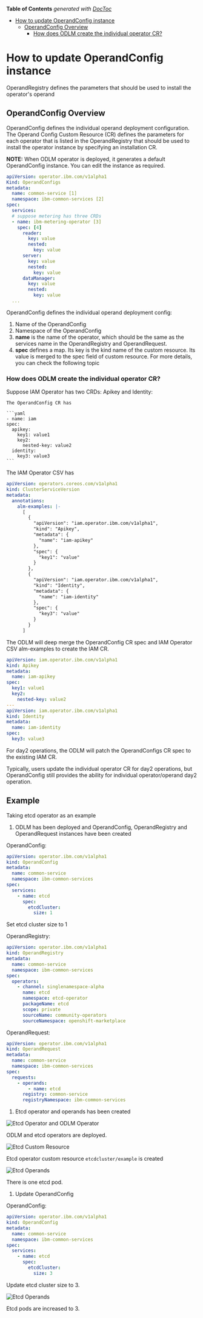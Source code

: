 <!-- START doctoc generated TOC please keep comment here to allow auto update -->
<!-- DON'T EDIT THIS SECTION, INSTEAD RE-RUN doctoc TO UPDATE -->
**Table of Contents**  *generated with [DocToc](https://github.com/thlorenz/doctoc)*

- [How to update OperandConfig instance](#how-to-update-operandconfig-instance)
  - [OperandConfig Overview](#operandconfig-overview)
    - [How does ODLM create the individual operator CR?](#how-does-odlm-create-the-individual-operator-cr)

<!-- END doctoc generated TOC please keep comment here to allow auto update -->

# How to update OperandConfig instance

OperandRegistry defines the parameters that should be used to install the operator's operand

## OperandConfig Overview

OperandConfig defines the individual operand deployment configuration. The Operand Config Custom Resource (CR) defines the parameters for each operator that is listed in the OperandRegistry that should be used to install the operator instance by specifying an installation CR.

**NOTE:** When ODLM operator is deployed, it generates a default OperandConfig instance. You can edit the instance as required.

```yaml
apiVersion: operator.ibm.com/v1alpha1
Kind: OperandConfigs
metadata:
  name: common-service [1]
  namespace: ibm-common-services [2]
spec:
  services:
  # suppose metering has three CRDs
  - name: ibm-metering-operator [3]
    spec: [4]
      reader:
        key: value
        nested:
          key: value
      server:
        key: value
        nested:
          key: value
      dataManager:
        key: value
        nested:
          key: value
  ...
```

OperandConfig defines the individual operand deployment config:

  1. Name of the OperandConfig
  2. Namespace of the OperandConfig
  3. **name** is the name of the operator, which should be the same as the services name in the OperandRegistry and OperandRequest.
  4. **spec** defines a map. Its key is the kind name of the custom resource. Its value is merged to the spec field of custom resource. For more details, you can check the following topic

### How does ODLM create the individual operator CR?

Suppose IAM Operator has two CRDs: Apikey and Identity:

    The OperandConfig CR has

    ```yaml
    - name: iam
    spec:
      apikey:
        key1: value1
        key2:
          nested-key: value2
      identity:
        key3: value3
    ```

The IAM Operator CSV has

```yaml
apiVersion: operators.coreos.com/v1alpha1
kind: ClusterServiceVersion
metadata:
  annotations:
    alm-examples: |-
      [
        {
          "apiVersion": "iam.operator.ibm.com/v1alpha1",
          "kind": "Apikey",
          "metadata": {
            "name": "iam-apikey"
          },
          "spec": {
            "key1": "value"
          }
        },
        {
          "apiVersion": "iam.operator.ibm.com/v1alpha1",
          "kind": "Identity",
          "metadata": {
            "name": "iam-identity"
          },
          "spec": {
            "key3": "value"
          }
        }
      ]
```

The ODLM will deep merge the OperandConfig CR spec and IAM Operator CSV alm-examples to create the IAM CR.

```yaml
apiVersion: iam.operator.ibm.com/v1alpha1
kind: Apikey
metadata:
  name: iam-apikey
spec:
  key1: value1
  key2:
    nested-key: value2
---
apiVersion: iam.operator.ibm.com/v1alpha1
kind: Identity
metadata:
  name: iam-identity
spec:
  key3: value3
```

For day2 operations, the ODLM will patch the OperandConfigs CR spec to the existing IAM CR.

Typically, users update the individual operator CR for day2 operations, but OperandConfig still provides the ability for individual operator/operand day2 operation.

## Example

Taking etcd operator as an example

1. ODLM has been deployed and OperandConfig, OperandRegistry and OperandRequest instances have been created

OperandConfig:

```yaml
apiVersion: operator.ibm.com/v1alpha1
kind: OperandConfig
metadata:
  name: common-service
  namespace: ibm-common-services
spec:
  services:
    - name: etcd
      spec:
        etcdCluster:
          size: 1
```

Set etcd cluster size to 1

OperandRegistry:

```yaml
apiVersion: operator.ibm.com/v1alpha1
kind: OperandRegistry
metadata:
  name: common-service
  namespace: ibm-common-services
spec:
  operators:
    - channel: singlenamespace-alpha
      name: etcd
      namespace: etcd-operator
      packageName: etcd
      scope: private
      sourceName: community-operators
      sourceNamespace: openshift-marketplace
```

OperandRequest:

```yaml
apiVersion: operator.ibm.com/v1alpha1
kind: OperandRequest
metadata:
  name: common-service
  namespace: ibm-common-services
spec:
  requests:
    - operands:
        - name: etcd
      registry: common-service
      registryNamespace: ibm-common-services
```

1. Etcd operator and operands has been created

![Etcd Operator and ODLM Operator](../images/before-update.png)

ODLM and etcd operators are deployed.

![Etcd Custom Resource](../images/etcd-cluster-before.png)

Etcd operator custom resource `etcdcluster/example` is created

![Etcd Operands](../images/etcd-cluster-example-before.png)

There is one etcd pod.

1. Update OperandConfig

OperandConfig:

```yaml
apiVersion: operator.ibm.com/v1alpha1
kind: OperandConfig
metadata:
  name: common-service
  namespace: ibm-common-services
spec:
  services:
    - name: etcd
      spec:
        etcdCluster:
          size: 3
```

Update etcd cluster size to 3.

![Etcd Operands](../images/etcd-cluster-example-after.png)

Etcd pods are increased to 3.
